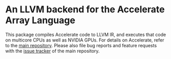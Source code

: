 An LLVM backend for the Accelerate Array Language
=================================================

This package compiles Accelerate code to LLVM IR, and executes that code on
multicore CPUs as well as NVIDIA GPUs. For details on Accelerate, refer to the
[main repository][GitHub]. Please also file bug reports and feature requests
with the [issue tracker][Issues] of the main repository.

  [GitHub]:  https://github.com/AccelerateHS/accelerate
  [Issues]:  https://github.com/AccelerateHS/accelerate/issues

